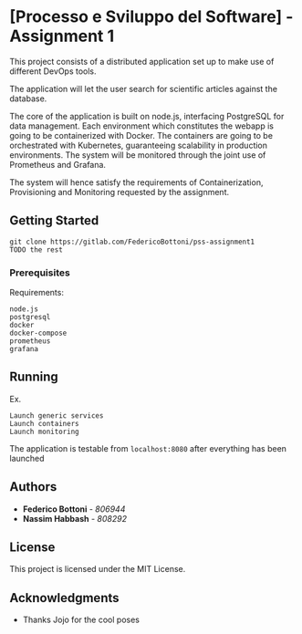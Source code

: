 # [Processo e Sviluppo del Software] - Assignment 1

This project consists of a distributed application set up to make use of different DevOps tools. 

The application will let the user search for scientific articles against the database. 

The core of the application is built on node.js, interfacing PostgreSQL for data management. Each environment which constitutes the webapp is going to be containerized with Docker.
The containers are going to be orchestrated with Kubernetes, guaranteeing scalability in production environments.
The system will be monitored through the joint use of Prometheus and Grafana.

The system will hence satisfy the requirements of Containerization, Provisioning and Monitoring requested by the assignment.

## Getting Started

```
git clone https://gitlab.com/FedericoBottoni/pss-assignment1
TODO the rest
```

### Prerequisites

Requirements:
```
node.js
postgresql
docker
docker-compose
prometheus
grafana
```
## Running

Ex.
```
Launch generic services
Launch containers
Launch monitoring
```

The application is testable from `localhost:8080` after everything has been launched




## Authors

* **Federico Bottoni** - *806944* 
* **Nassim Habbash** - *808292* 

## License

This project is licensed under the MIT License.

## Acknowledgments

* Thanks Jojo for the cool poses